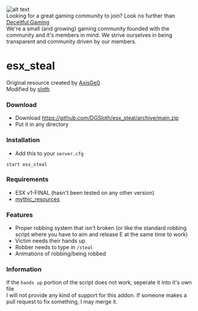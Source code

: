![alt text](https://i.imgur.com/WEBsD2d.png "Deceitful Gaming")  
Looking for a great gaming community to join? Look no further than [Deceitful Gaming](https://discord.gg/U4kVv37ynP)  
We're a small (and growing) gaming community founded with the community and it's members in mind. We strive ourselves in being transparent and community driven by our members.

# esx_steal
Original resource created by [AxisGe0](https://github.com/AxisGe0/gc-inventory)  
Modified by [sloth](https://github.com/DGSloth)

### Download
- Download https://github.com/DGSloth/esx_steal/archive/main.zip
- Put it in any directory

### Installation
- Add this to your `server.cfg`

```
start esx_steal
```

### Requirements
- ESX v1-FINAL (hasn't been tested on any other version)
- [mythic_resources](https://github.com/TheWardenEternal/mythic_resources/archive/main.zip)

### Features
- Proper robbing system that isn't broken (or like the standard robbing script where you have to aim and release E at the same time to work)
- Victim needs their hands up
- Robber needs to type in `/steal`
- Animations of robbing/being robbed

### Information
If the `hands up` portion of the script does not work, seperate it into it's own file  
I will not provide any kind of support for this addon. If someone makes a pull request to fix something, I may merge it.

